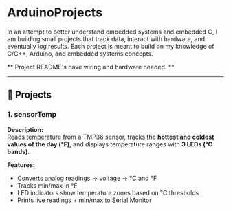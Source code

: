 # ArduinoProjects

In an attempt to better understand embedded systems and embedded C, I am building small projects that track data, interact with hardware, and eventually log results. Each project is meant to build on my knowledge of C/C++, Arduino, and embedded systems concepts.

** Project README's have wiring and hardware needed. **


---

## 📂 Projects

### 1. sensorTemp
**Description:**  
Reads temperature from a TMP36 sensor, tracks the **hottest and coldest values of the day (°F)**, and displays temperature ranges with **3 LEDs (°C bands)**.

**Features:**
- Converts analog readings → voltage → °C and °F
- Tracks min/max in °F
- LED indicators show temperature zones based on °C thresholds
- Prints live readings + min/max to Serial Monitor



